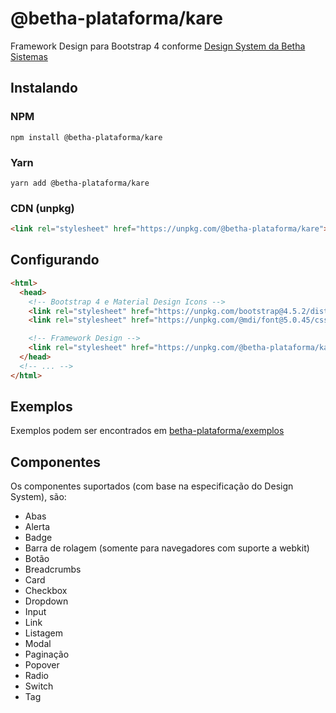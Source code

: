# @betha-plataforma/kare

Framework Design para Bootstrap 4 conforme [Design System da Betha Sistemas](https://design.plataforma.betha.cloud/)

## Instalando

### NPM

```shell
npm install @betha-plataforma/kare
```

### Yarn

```shell
yarn add @betha-plataforma/kare
```

### CDN (unpkg)

```html
<link rel="stylesheet" href="https://unpkg.com/@betha-plataforma/kare">
```

## Configurando

```html
<html>
  <head>
    <!-- Bootstrap 4 e Material Design Icons -->
    <link rel="stylesheet" href="https://unpkg.com/bootstrap@4.5.2/dist/css/bootstrap.min.css">
    <link rel="stylesheet" href="https://unpkg.com/@mdi/font@5.0.45/css/materialdesignicons.min.css">

    <!-- Framework Design -->
    <link rel="stylesheet" href="https://unpkg.com/@betha-plataforma/kare">
  </head>
  <!-- ... -->
</html>
```

## Exemplos

Exemplos podem ser encontrados em [betha-plataforma/exemplos](https://github.com/betha-plataforma/exemplos)

## Componentes

Os componentes suportados (com base na especificação do Design System), são:

* Abas
* Alerta
* Badge
* Barra de rolagem (somente para navegadores com suporte a webkit)
* Botão
* Breadcrumbs
* Card
* Checkbox
* Dropdown
* Input
* Link
* Listagem
* Modal
* Paginação
* Popover
* Radio
* Switch
* Tag
